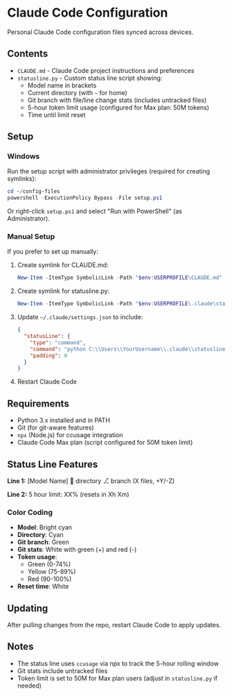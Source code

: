 # Claude Code Configuration

Personal Claude Code configuration files synced across devices.

## Contents

- `CLAUDE.md` - Claude Code project instructions and preferences
- `statusline.py` - Custom status line script showing:
  - Model name in brackets
  - Current directory (with `~` for home)
  - Git branch with file/line change stats (includes untracked files)
  - 5-hour token limit usage (configured for Max plan: 50M tokens)
  - Time until limit reset

## Setup

### Windows

Run the setup script with administrator privileges (required for creating symlinks):

```powershell
cd ~/config-files
powershell -ExecutionPolicy Bypass -File setup.ps1
```

Or right-click `setup.ps1` and select "Run with PowerShell" (as Administrator).

### Manual Setup

If you prefer to set up manually:

1. Create symlink for CLAUDE.md:
   ```powershell
   New-Item -ItemType SymbolicLink -Path "$env:USERPROFILE\CLAUDE.md" -Target "$env:USERPROFILE\config-files\CLAUDE.md"
   ```

2. Create symlink for statusline.py:
   ```powershell
   New-Item -ItemType SymbolicLink -Path "$env:USERPROFILE\.claude\statusline.py" -Target "$env:USERPROFILE\config-files\statusline.py"
   ```

3. Update `~/.claude/settings.json` to include:
   ```json
   {
     "statusLine": {
       "type": "command",
       "command": "python C:\\Users\\YourUsername\\.claude\\statusline.py",
       "padding": 0
     }
   }
   ```

4. Restart Claude Code

## Requirements

- Python 3.x installed and in PATH
- Git (for git-aware features)
- `npx` (Node.js) for ccusage integration
- Claude Code Max plan (script configured for 50M token limit)

## Status Line Features

**Line 1:** [Model Name]   📁 directory   ⎇ branch (X files, +Y/-Z)

**Line 2:** 5 hour limit: XX% (resets in Xh Xm)

### Color Coding

- **Model**: Bright cyan
- **Directory**: Cyan
- **Git branch**: Green
- **Git stats**: White with green (+) and red (-)
- **Token usage**:
  - Green (0-74%)
  - Yellow (75-89%)
  - Red (90-100%)
- **Reset time**: White

## Updating

After pulling changes from the repo, restart Claude Code to apply updates.

## Notes

- The status line uses `ccusage` via npx to track the 5-hour rolling window
- Git stats include untracked files
- Token limit is set to 50M for Max plan users (adjust in `statusline.py` if needed)
